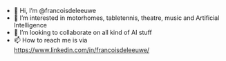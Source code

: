 - 👋 Hi, I’m @francoisdeleeuwe
- 👀 I’m interested in motorhomes, tabletennis, theatre, music and Artificial Intelligence
- 💞️ I’m looking to collaborate on all kind of AI stuff
- 📫 How to reach me is via https://www.linkedin.com/in/francoisdeleeuwe/
<!---
francoisdeleeuwe/francoisdeleeuwe is a ✨ special ✨ repository because its `README.md` (this file) appears on your GitHub profile.
You can click the Preview link to take a look at your changes.
--->
